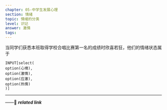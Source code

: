```yaml
---
chapter: 05-中学生发展心理
section: 情绪
topic: 情绪的分类
level: 识记
answer: 激情
tags:
---
```


当同学们获悉本班取得学校合唱比赛第一名的成绩时欣喜若狂，他们的情绪状态属于

```meta-bind
INPUT[select(
option(心境),
option(激情),
option(应激),
option(热情)
)]
```

---
——🔗 ***related link***
